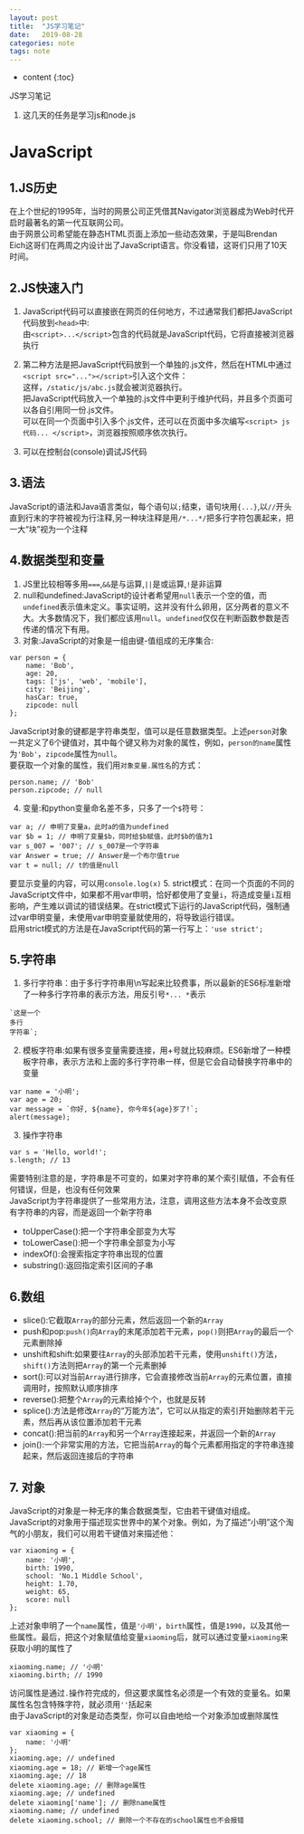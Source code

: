 ```yaml
---
layout: post
title:  "JS学习笔记"
date:   2019-08-28
categories: note
tags: note
---
```


* content
{:toc}

JS学习笔记
1. 这几天的任务是学习js和node.js





# JavaScript
## 1.JS历史
在上个世纪的1995年，当时的网景公司正凭借其Navigator浏览器成为Web时代开启时最著名的第一代互联网公司。  
由于网景公司希望能在静态HTML页面上添加一些动态效果，于是叫Brendan Eich这哥们在两周之内设计出了JavaScript语言。你没看错，这哥们只用了10天时间。

## 2.JS快速入门
1. JavaScript代码可以直接嵌在网页的任何地方，不过通常我们都把JavaScript代码放到`<head>`中:  
由`<script>...</script>`包含的代码就是JavaScript代码，它将直接被浏览器执行

2. 第二种方法是把JavaScript代码放到一个单独的.js文件，然后在HTML中通过`<script src="..."></script>`引入这个文件：  
这样，`/static/js/abc.js`就会被浏览器执行。  
把JavaScript代码放入一个单独的.js文件中更利于维护代码，并且多个页面可以各自引用同一份.js文件。  
可以在同一个页面中引入多个.js文件，还可以在页面中多次编写`<script> js代码... </script>`，浏览器按照顺序依次执行。

3. 可以在控制台(console)调试JS代码

## 3.语法
JavaScript的语法和Java语言类似，每个语句以`;`结束，语句块用`{...}`,以`//`开头直到行末的字符被视为行注释,另一种块注释是用`/*...*/`把多行字符包裹起来，把一大“块”视为一个注释

## 4.数据类型和变量
1. JS里比较相等多用`===`,`&&`是与运算,`||`是或运算,`!`是非运算
2. null和undefined:JavaScript的设计者希望用`null`表示一个空的值，而`undefined`表示值未定义。事实证明，这并没有什么卵用，区分两者的意义不大。大多数情况下，我们都应该用`null`。`undefined`仅仅在判断函数参数是否传递的情况下有用。
3. 对象:JavaScript的对象是一组由键-值组成的无序集合:
```
var person = {
    name: 'Bob',
    age: 20,
    tags: ['js', 'web', 'mobile'],
    city: 'Beijing',
    hasCar: true,
    zipcode: null
};
```
JavaScript对象的键都是字符串类型，值可以是任意数据类型。上述`person`对象一共定义了6个键值对，其中每个键又称为对象的属性，例如，`person的name`属性为`'Bob'`，`zipcode`属性为`null`。  
要获取一个对象的属性，我们用`对象变量.属性名`的方式：
```
person.name; // 'Bob'
person.zipcode; // null
```
4. 变量:和python变量命名差不多，只多了一个`$`符号：
```
var a; // 申明了变量a，此时a的值为undefined
var $b = 1; // 申明了变量$b，同时给$b赋值，此时$b的值为1
var s_007 = '007'; // s_007是一个字符串
var Answer = true; // Answer是一个布尔值true
var t = null; // t的值是null
```
要显示变量的内容，可以用`console.log(x)`
5. strict模式：在同一个页面的不同的JavaScript文件中，如果都不用var申明，恰好都使用了变量`i`，将造成变量`i`互相影响，产生难以调试的错误结果。在strict模式下运行的JavaScript代码，强制通过var申明变量，未使用var申明变量就使用的，将导致运行错误。  
启用strict模式的方法是在JavaScript代码的第一行写上：`'use strict';`

## 5.字符串
1. 多行字符串：由于多行字符串用\n写起来比较费事，所以最新的ES6标准新增了一种多行字符串的表示方法，用反引号`*... *`表示
```
`这是一个
多行
字符串`;
```
2. 模板字符串:如果有很多变量需要连接，用+号就比较麻烦。ES6新增了一种模板字符串，表示方法和上面的多行字符串一样，但是它会自动替换字符串中的变量
```
var name = '小明';
var age = 20;
var message = `你好, ${name}, 你今年${age}岁了!`;
alert(message);
```
3. 操作字符串
```
var s = 'Hello, world!';
s.length; // 13
```
需要特别注意的是，字符串是不可变的，如果对字符串的某个索引赋值，不会有任何错误，但是，也没有任何效果  
JavaScript为字符串提供了一些常用方法，注意，调用这些方法本身不会改变原有字符串的内容，而是返回一个新字符串  
* toUpperCase():把一个字符串全部变为大写
* toLowerCase():把一个字符串全部变为小写
* indexOf():会搜索指定字符串出现的位置
* substring():返回指定索引区间的子串

## 6.数组
* slice():它截取`Array`的部分元素，然后返回一个新的`Array`
* push和pop:`push()`向`Array`的末尾添加若干元素，`pop()`则把`Array`的最后一个元素删除掉
* unshift和shift:如果要往`Array`的头部添加若干元素，使用`unshift()`方法，`shift()`方法则把`Array`的第一个元素删掉
* sort():可以对当前`Array`进行排序，它会直接修改当前`Array`的元素位置，直接调用时，按照默认顺序排序
* reverse():把整个`Array`的元素给掉个个，也就是反转
* splice():方法是修改`Array`的“万能方法”，它可以从指定的索引开始删除若干元素，然后再从该位置添加若干元素
* concat():把当前的`Array`和另一个`Array`连接起来，并返回一个新的`Array`
* join():一个非常实用的方法，它把当前`Array`的每个元素都用指定的字符串连接起来，然后返回连接后的字符串

## 7. 对象
JavaScript的对象是一种无序的集合数据类型，它由若干键值对组成。  
JavaScript的对象用于描述现实世界中的某个对象。例如，为了描述“小明”这个淘气的小朋友，我们可以用若干键值对来描述他：
```
var xiaoming = {
    name: '小明',
    birth: 1990,
    school: 'No.1 Middle School',
    height: 1.70,
    weight: 65,
    score: null
};
```
上述对象申明了一个`name`属性，值是`'小明'`，`birth`属性，值是`1990`，以及其他一些属性。最后，把这个对象赋值给变量`xiaoming`后，就可以通过变量`xiaoming`来获取小明的属性了
```
xiaoming.name; // '小明'
xiaoming.birth; // 1990
```
访问属性是通过`.`操作符完成的，但这要求属性名必须是一个有效的变量名。如果属性名包含特殊字符，就必须用`''`括起来  
由于JavaScript的对象是动态类型，你可以自由地给一个对象添加或删除属性
```
var xiaoming = {
    name: '小明'
};
xiaoming.age; // undefined
xiaoming.age = 18; // 新增一个age属性
xiaoming.age; // 18
delete xiaoming.age; // 删除age属性
xiaoming.age; // undefined
delete xiaoming['name']; // 删除name属性
xiaoming.name; // undefined
delete xiaoming.school; // 删除一个不存在的school属性也不会报错
```















































